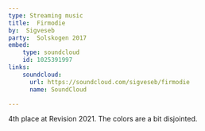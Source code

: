 ```yaml
---
type: Streaming music
title:  Firmodie
by:  Sigveseb
party:  Solskogen 2017
embed:
    type: soundcloud
    id: 1025391997
links:
    soundcloud:
      url: https://soundcloud.com/sigveseb/firmodie
      name: SoundCloud

---
```


4th place at Revision 2021. The colors are a bit disjointed.
